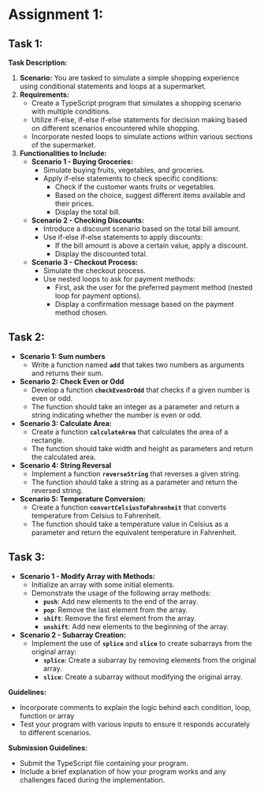 # Assignment 1:

## **Task 1:**

**Task Description:**

1. **Scenario:**
You are tasked to simulate a simple shopping experience using conditional statements and loops at a supermarket.
2. **Requirements:**
    - Create a TypeScript program that simulates a shopping scenario with multiple conditions.
    - Utilize if-else, if-else if-else statements for decision making based on different scenarios encountered while shopping.
    - Incorporate nested loops to simulate actions within various sections of the supermarket.
3. **Functionalities to Include:**
    - **Scenario 1 - Buying Groceries:**
        - Simulate buying fruits, vegetables, and groceries.
        - Apply if-else statements to check specific conditions:
            - Check if the customer wants fruits or vegetables.
            - Based on the choice, suggest different items available and their prices.
            - Display the total bill.
    - **Scenario 2 - Checking Discounts:**
        - Introduce a discount scenario based on the total bill amount.
        - Use if-else if-else statements to apply discounts:
            - If the bill amount is above a certain value, apply a discount.
            - Display the discounted total.
    - **Scenario 3 - Checkout Process:**
        - Simulate the checkout process.
        - Use nested loops to ask for payment methods:
            - First, ask the user for the preferred payment method (nested loop for payment options).
            - Display a confirmation message based on the payment method chosen.

## Task 2:

- **Scenario 1: Sum numbers**
    - Write a function named **`add`** that takes two numbers as arguments and returns their sum.
- **Scenario 2: Check Even or Odd**
    - Develop a function **`checkEvenOrOdd`** that checks if a given number is even or odd.
    - The function should take an integer as a parameter and return a string indicating whether the number is even or odd.
- **Scenario 3: Calculate Area:**
    - Create a function **`calculateArea`** that calculates the area of a rectangle.
    - The function should take width and height as parameters and return the calculated area.
- **Scenario 4: String Reversal**
    - Implement a function **`reverseString`** that reverses a given string.
    - The function should take a string as a parameter and return the reversed string.
- **Scenario 5: Temperature Conversion:**
    - Create a function **`convertCelsiusToFahrenheit`** that converts temperature from Celsius to Fahrenheit.
    - The function should take a temperature value in Celsius as a parameter and return the equivalent temperature in Fahrenheit.

## Task 3:

- **Scenario 1 - Modify Array with Methods:**
    - Initialize an array with some initial elements.
    - Demonstrate the usage of the following array methods:
        - **`push`**: Add new elements to the end of the array.
        - **`pop`**: Remove the last element from the array.
        - **`shift`**: Remove the first element from the array.
        - **`unshift`**: Add new elements to the beginning of the array.
- **Scenario 2 - Subarray Creation:**
    - Implement the use of **`splice`** and **`slice`** to create subarrays from the original array:
        - **`splice`**: Create a subarray by removing elements from the original array.
        - **`slice`**: Create a subarray without modifying the original array.

**Guidelines:**

- Incorporate comments to explain the logic behind each condition, loop, function or array
- Test your program with various inputs to ensure it responds accurately to different scenarios.

**Submission Guidelines:**

- Submit the TypeScript file containing your program.
- Include a brief explanation of how your program works and any challenges faced during the implementation.

